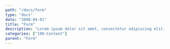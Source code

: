 ```yaml
---
path: "/docs/form"
type: "docs"
date: "2000-04-01"
title: "Form"
description: "Lorem ipsum dolor sit amet, consectetur adipiscing elit. Nunc tempus laoreet leo sit amet iaculis."
categories: ["100-Content"]
parent: "Form"
---
```

